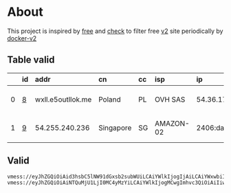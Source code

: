 
# About

This project is inspired by [free](https://github.com/freefq/free) and [check](https://github.com/yeahwu/check) to filter free [v2](https://github.com/v2fly/v2ray-core) site periodically by [docker-v2](https://hub.docker.com/r/v2ray/official)

    

## Table valid
|    | id                 | addr              | cn        | cc   | isp       | ip                                   | chatgpt          |
|---:|:-------------------|:------------------|:----------|:-----|:----------|:-------------------------------------|:-----------------|
|  0 | [8](config/8.json) | wxll.e5outllok.me | Poland    | PL   | OVH SAS   | 54.36.174.181                        | Yes (Region: FR) |
|  1 | [9](config/9.json) | 54.255.240.236    | Singapore | SG   | AMAZON-02 | 2406:da18:371:500:d0af:f9f:f252:f77a | Yes (Region: SG) |

## Valid
```
vmess://eyJhZGQiOiAid3hsbC5lNW91dGxsb2subWUiLCAiYWlkIjogIjAiLCAiYWxwbiI6ICIiLCAiZnAiOiAiIiwgImhvc3QiOiAid3hsbC5lNW91dGxsb2subWUiLCAiaWQiOiAiZjMxYzBiMzQtOTc3Yi00YzJiLWFjZmEtYmVjZmRmYzFmMjY3IiwgIm5ldCI6ICJ3cyIsICJwYXRoIjogIi8iLCAicG9ydCI6ICI4MCIsICJwcyI6ICJnaXRodWIuY29tL2ZyZWVmcSAtIFx1N2Y4ZVx1NTZmZENsb3VkRmxhcmVcdTgyODJcdTcwYjkgOCIsICJzY3kiOiAiYXV0byIsICJzbmkiOiAiIiwgInRscyI6ICIiLCAidHlwZSI6ICIiLCAidiI6ICIyIn0=
vmess://eyJhZGQiOiAiNTQuMjU1LjI0MC4yMzYiLCAiYWlkIjogMCwgImhvc3QiOiAiIiwgImlkIjogIjNiNWEzYjA0LTYyMjAtNDhiMi1lZjJjLWI3MWI4YjZkNGM5NiIsICJuZXQiOiAid3MiLCAicGF0aCI6ICIveENvbmZpZ1oiLCAicG9ydCI6IDQ1MjcwLCAicHMiOiAiZ2l0aHViLmNvbS9mcmVlZnEgLSBcdTY1YjBcdTUyYTBcdTU3NjFcdTRlOWFcdTlhNmNcdTkwMGEoQW1hem9uKVx1NTE2Y1x1NTNmOFx1NjU3MFx1NjM2ZVx1NGUyZFx1NWZjMyA5IiwgInRscyI6ICIiLCAidHlwZSI6ICJhdXRvIiwgInNlY3VyaXR5IjogImF1dG8iLCAic2tpcC1jZXJ0LXZlcmlmeSI6IHRydWUsICJzbmkiOiAiIn0=
```

